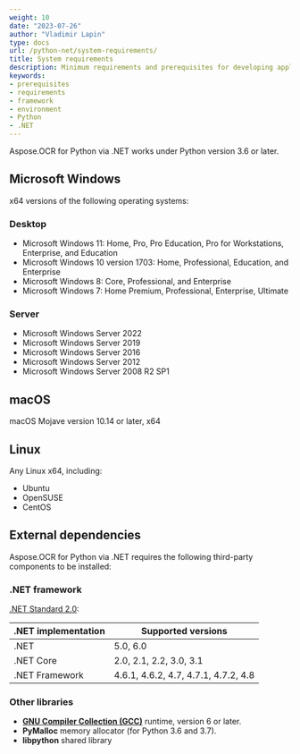 ```yaml
---
weight: 10
date: "2023-07-26"
author: "Vladimir Lapin"
type: docs
url: /python-net/system-requirements/
title: System requirements
description: Minimum requirements and prerequisites for developing applications with Aspose.OCR for Python via .NET.
keywords:
- prerequisites
- requirements
- framework
- environment
- Python
- .NET
---
```


Aspose.OCR for Python via .NET works under Python version 3.6 or later.

## Microsoft Windows

x64 versions of the following operating systems:

### Desktop

- Microsoft Windows 11: Home, Pro, Pro Education, Pro for Workstations, Enterprise, and Education
- Microsoft Windows 10 version 1703: Home, Professional, Education, and Enterprise
- Microsoft Windows 8: Core, Professional, and Enterprise
- Microsoft Windows 7: Home Premium, Professional, Enterprise, Ultimate

### Server

- Microsoft Windows Server 2022
- Microsoft Windows Server 2019
- Microsoft Windows Server 2016
- Microsoft Windows Server 2012
- Microsoft Windows Server 2008 R2 SP1

## macOS

macOS Mojave version 10.14 or later, x64

## Linux

Any Linux x64, including:

- Ubuntu
- OpenSUSE
- CentOS

## External dependencies

Aspose.OCR for Python via .NET requires the following third-party components to be installed:

### .NET framework

[.NET Standard 2.0](https://docs.microsoft.com/en-us/dotnet/standard/net-standard?tabs=net-standard-2-0):

.NET implementation	| Supported versions
------------------- | ------------------
.NET | 5.0, 6.0
.NET Core | 2.0, 2.1, 2.2, 3.0, 3.1
.NET Framework | 4.6.1, 4.6.2, 4.7, 4.7.1, 4.7.2, 4.8

### Other libraries

- [**GNU Compiler Collection (GCC)**](https://gcc.gnu.org/) runtime, version 6 or later.
- **PyMalloc** memory allocator (for Python 3.6 and 3.7).
- **libpython** shared library

